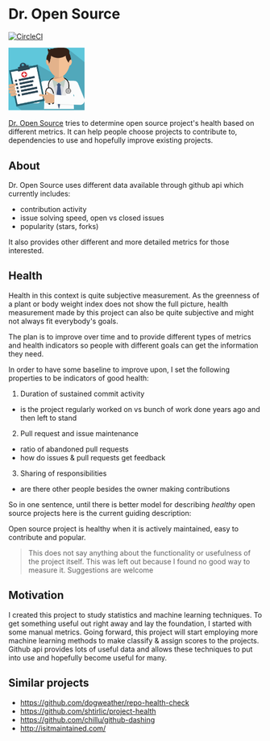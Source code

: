# Dr. Open Source

[![CircleCI](https://circleci.com/gh/madis/dros.svg?style=svg)](https://circleci.com/gh/madis/dros)

<img src="public/images/logo.png" width="30%">

[Dr. Open Source](https://dros.info) tries to determine open source project's health based on different metrics. It can help people choose projects to contribute to, dependencies to use and hopefully improve existing projects.

## About

Dr. Open Source uses different data available through github api which currently includes:

  - contribution activity
  - issue solving speed, open vs closed issues
  - popularity (stars, forks)

It also provides other different and more detailed metrics for those interested.

## Health

Health in this context is quite subjective measurement. As the greenness of a plant or body weight index does not show the full picture, health measurement made by this project can also be quite subjective and might not always fit everybody's goals.

The plan is to improve over time and to provide different types of metrics and health indicators so people with different goals can get the information they need.

In order to have some baseline to improve upon, I set the following properties to be indicators of good health:

1. Duration of sustained commit activity
  - is the project regularly worked on vs bunch of work done years ago and then left to stand
2. Pull request and issue maintenance
  - ratio of abandoned pull requests
  - how do issues & pull requests get feedback
3. Sharing of responsibilities
  - are there other people besides the owner making contributions

So in one sentence, until there is better model for describing *healthy* open source projects here is the current guiding description:

Open source project is healthy when it is actively maintained, easy to contribute and popular.

> This does not say anything about the functionality or usefulness of the project itself. This was left out because I found no good way to measure it. Suggestions are welcome

## Motivation

I created this project to study statistics and machine learning techniques. To get something useful out right away and lay the foundation, I started with some manual metrics. Going forward, this project will start employing more machine learning methods to make classify & assign scores to the projects. Github api provides lots of useful data and allows these techniques to put into use and hopefully become useful for many.

## Similar projects

- https://github.com/dogweather/repo-health-check
- https://github.com/shtirlic/project-health
- https://github.com/chillu/github-dashing
- http://isitmaintained.com/

